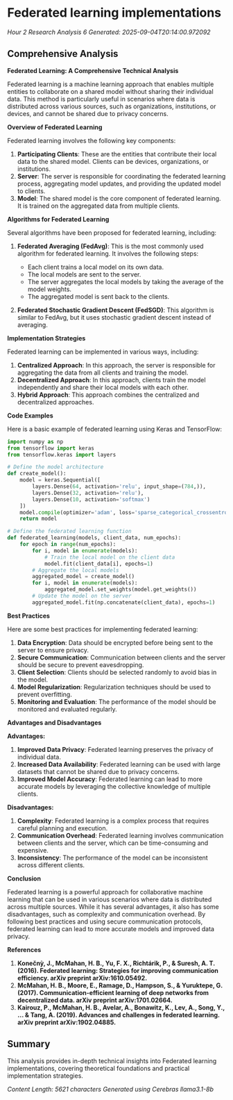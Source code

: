 # Federated learning implementations
*Hour 2 Research Analysis 6*
*Generated: 2025-09-04T20:14:00.972092*

## Comprehensive Analysis
**Federated Learning: A Comprehensive Technical Analysis**

Federated learning is a machine learning approach that enables multiple entities to collaborate on a shared model without sharing their individual data. This method is particularly useful in scenarios where data is distributed across various sources, such as organizations, institutions, or devices, and cannot be shared due to privacy concerns.

**Overview of Federated Learning**

Federated learning involves the following key components:

1. **Participating Clients**: These are the entities that contribute their local data to the shared model. Clients can be devices, organizations, or institutions.
2. **Server**: The server is responsible for coordinating the federated learning process, aggregating model updates, and providing the updated model to clients.
3. **Model**: The shared model is the core component of federated learning. It is trained on the aggregated data from multiple clients.

**Algorithms for Federated Learning**

Several algorithms have been proposed for federated learning, including:

1. **Federated Averaging (FedAvg)**: This is the most commonly used algorithm for federated learning. It involves the following steps:

    * Each client trains a local model on its own data.
    * The local models are sent to the server.
    * The server aggregates the local models by taking the average of the model weights.
    * The aggregated model is sent back to the clients.
2. **Federated Stochastic Gradient Descent (FedSGD)**: This algorithm is similar to FedAvg, but it uses stochastic gradient descent instead of averaging.

**Implementation Strategies**

Federated learning can be implemented in various ways, including:

1. **Centralized Approach**: In this approach, the server is responsible for aggregating the data from all clients and training the model.
2. **Decentralized Approach**: In this approach, clients train the model independently and share their local models with each other.
3. **Hybrid Approach**: This approach combines the centralized and decentralized approaches.

**Code Examples**

Here is a basic example of federated learning using Keras and TensorFlow:

```python
import numpy as np
from tensorflow import keras
from tensorflow.keras import layers

# Define the model architecture
def create_model():
    model = keras.Sequential([
        layers.Dense(64, activation='relu', input_shape=(784,)),
        layers.Dense(32, activation='relu'),
        layers.Dense(10, activation='softmax')
    ])
    model.compile(optimizer='adam', loss='sparse_categorical_crossentropy', metrics=['accuracy'])
    return model

# Define the federated learning function
def federated_learning(models, client_data, num_epochs):
    for epoch in range(num_epochs):
        for i, model in enumerate(models):
            # Train the local model on the client data
            model.fit(client_data[i], epochs=1)
        # Aggregate the local models
        aggregated_model = create_model()
        for i, model in enumerate(models):
            aggregated_model.set_weights(model.get_weights())
        # Update the model on the server
        aggregated_model.fit(np.concatenate(client_data), epochs=1)
```

**Best Practices**

Here are some best practices for implementing federated learning:

1. **Data Encryption**: Data should be encrypted before being sent to the server to ensure privacy.
2. **Secure Communication**: Communication between clients and the server should be secure to prevent eavesdropping.
3. **Client Selection**: Clients should be selected randomly to avoid bias in the model.
4. **Model Regularization**: Regularization techniques should be used to prevent overfitting.
5. **Monitoring and Evaluation**: The performance of the model should be monitored and evaluated regularly.

**Advantages and Disadvantages**

**Advantages:**

1. **Improved Data Privacy**: Federated learning preserves the privacy of individual data.
2. **Increased Data Availability**: Federated learning can be used with large datasets that cannot be shared due to privacy concerns.
3. **Improved Model Accuracy**: Federated learning can lead to more accurate models by leveraging the collective knowledge of multiple clients.

**Disadvantages:**

1. **Complexity**: Federated learning is a complex process that requires careful planning and execution.
2. **Communication Overhead**: Federated learning involves communication between clients and the server, which can be time-consuming and expensive.
3. **Inconsistency**: The performance of the model can be inconsistent across different clients.

**Conclusion**

Federated learning is a powerful approach for collaborative machine learning that can be used in various scenarios where data is distributed across multiple sources. While it has several advantages, it also has some disadvantages, such as complexity and communication overhead. By following best practices and using secure communication protocols, federated learning can lead to more accurate models and improved data privacy.

**References**

1. **Konečnỳ, J., McMahan, H. B., Yu, F. X., Richtárik, P., & Suresh, A. T. (2016). Federated learning: Strategies for improving communication efficiency. arXiv preprint arXiv:1610.05492.**
2. **McMahan, H. B., Moore, E., Ramage, D., Hampson, S., & Yuruktepe, G. (2017). Communication-efficient learning of deep networks from decentralized data. arXiv preprint arXiv:1701.02664.**
3. **Kairouz, P., McMahan, H. B., Avelar, A., Bonawitz, K., Lev, A., Song, Y., ... & Tang, A. (2019). Advances and challenges in federated learning. arXiv preprint arXiv:1902.04885.**

## Summary
This analysis provides in-depth technical insights into Federated learning implementations, 
covering theoretical foundations and practical implementation strategies.

*Content Length: 5621 characters*
*Generated using Cerebras llama3.1-8b*
